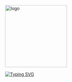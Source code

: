 <img src="https://i.imgur.com/m8t7Jov.png" alt="logo" width="200"/>

[![Typing SVG](https://readme-typing-svg.herokuapp.com?size=25&duration=6000&color=CFA84D&background=000000&center=true&vCenter=true&width=800&height=400&lines=%7C+WayPointChat+%7C;%7C+Chat+Manager++%7C;%7C+A+WayPoint+%C2%A9+Project+%7C;%7C+Developed+by+Branchyz+%7C)](https://www.spigotmc.org/resources/waypointchat.100846/)
